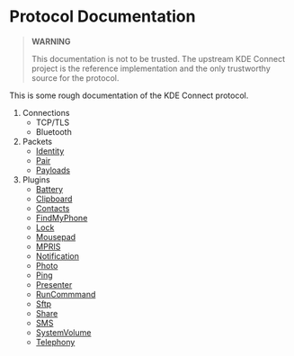 # Protocol Documentation

> **WARNING**
>
> This documentation is not to be trusted. The upstream KDE Connect project is
> the reference implementation and the only trustworthy source for the protocol.

This is some rough documentation of the KDE Connect protocol.

1. Connections
   * TCP/TLS
   * Bluetooth
2. Packets
   * [Identity](packet-identity.md)
   * [Pair](packet-pair.md)
   * [Payloads](packet-payload.md)
5. Plugins
   * [Battery](plugin-battery.md)
   * [Clipboard](plugin-clipboard.md)
   * [Contacts](plugin-contacts.md)
   * [FindMyPhone](plugin-findmyphone.md)
   * [Lock](plugin-lock.md)
   * [Mousepad](plugin-mousepad.md)
   * [MPRIS](plugin-mpris.md)
   * [Notification](plugin-notification.md)
   * [Photo](plugin-photo.md)
   * [Ping](plugin-ping.md)
   * [Presenter](plugin-presenter.md)
   * [RunCommmand](plugin-runcommand.md)
   * [Sftp](plugin-sftp.md)
   * [Share](plugin-share.md)
   * [SMS](plugin-sms.md)
   * [SystemVolume](plugin-systemvolume.md)
   * [Telephony](plugin-telephony.md)
